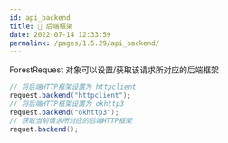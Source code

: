 ```yaml
---
id: api_backend
title: 🎊 后端框架
date: 2022-07-14 12:33:59
permalink: /pages/1.5.29/api_backend/
---
```


ForestRequest 对象可以设置/获取该请求所对应的后端框架

```java
// 将后端HTTP框架设置为 httpclient
request.backend("httpclient");
// 将后端HTTP框架设置为 okhttp3
request.backend("okhttp3");
// 获取当前请求所对应的后端HTTP框架
requet.backend();
```
